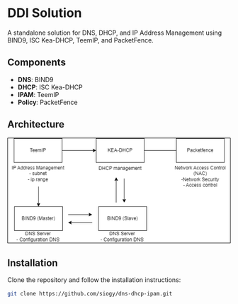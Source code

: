 # DDI Solution

A standalone solution for DNS, DHCP, and IP Address Management using BIND9, ISC Kea-DHCP, TeemIP, and PacketFence.

## Components

- **DNS**: BIND9
- **DHCP**: ISC Kea-DHCP
- **IPAM**: TeemIP
- **Policy**: PacketFence

## Architecture

![Architecture](images/picture2.png)

## Installation

Clone the repository and follow the installation instructions:

```bash
git clone https://github.com/siogy/dns-dhcp-ipam.git
